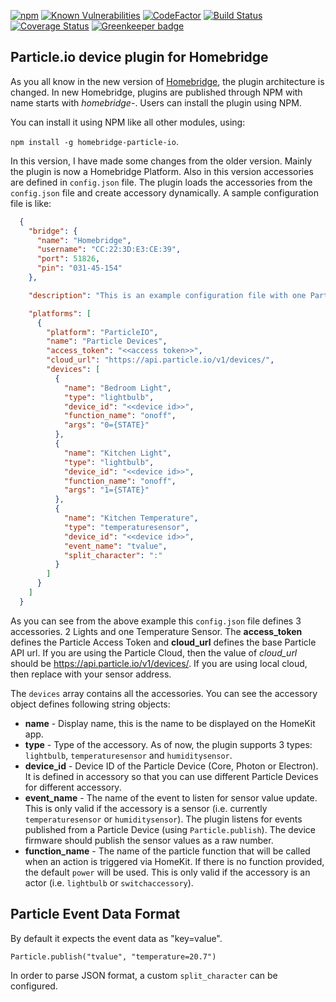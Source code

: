 [![npm][npm-image]][npm-url] [![Known Vulnerabilities](https://snyk.io/test/github/norman-thomas/homebridge-particle-io/badge.svg)](https://snyk.io/test/github/norman-thomas/homebridge-particle-io)
 [![CodeFactor](https://www.codefactor.io/repository/github/norman-thomas/homebridge-particle-io/badge)](https://www.codefactor.io/repository/github/norman-thomas/homebridge-particle-io) [![Build Status](https://travis-ci.org/norman-thomas/homebridge-particle-io.svg)](https://travis-ci.org/norman-thomas/homebridge-particle-io) [![Coverage Status](https://coveralls.io/repos/github/norman-thomas/homebridge-particle-io/badge.svg)](https://coveralls.io/github/norman-thomas/homebridge-particle-io) [![Greenkeeper badge](https://badges.greenkeeper.io/norman-thomas/homebridge-particle-io.svg)](https://greenkeeper.io/)

[npm-image]: https://img.shields.io/npm/v/homebridge-particle-io.svg?style=flat
[npm-url]: https://npmjs.org/package/homebridge-particle-io


**Particle.io device plugin for Homebridge**
-------------------------------------

As you all know in the new version of [Homebridge](https://github.com/nfarina/homebridge), the plugin architecture is changed. In new Homebridge, plugins are published through NPM with name starts with *homebridge-*. Users can install the plugin using NPM.

You can install it using NPM like all other modules, using:

`npm install -g homebridge-particle-io`.

In this version, I have made some changes from the older version. Mainly the plugin is now a Homebridge Platform. Also in this version accessories are defined in `config.json` file. The plugin loads the accessories from the `config.json` file and create accessory dynamically. A sample configuration file is like:

```JSON
  {
    "bridge": {
      "name": "Homebridge",
      "username": "CC:22:3D:E3:CE:39",
      "port": 51826,
      "pin": "031-45-154"
    },

    "description": "This is an example configuration file with one Particle platform and 3 accessories, two lights and a temperature sensor. You should replace the access token and device id placeholder with your access token and device id",

    "platforms": [
      {
        "platform": "ParticleIO",
        "name": "Particle Devices",
        "access_token": "<<access token>>",
        "cloud_url": "https://api.particle.io/v1/devices/",
        "devices": [
          {
            "name": "Bedroom Light",
            "type": "lightbulb",
            "device_id": "<<device id>>",
            "function_name": "onoff",
            "args": "0={STATE}"
          },
          {
            "name": "Kitchen Light",
            "type": "lightbulb",
            "device_id": "<<device id>>",
            "function_name": "onoff",
            "args": "1={STATE}"
          },
          {
            "name": "Kitchen Temperature",
            "type": "temperaturesensor",
            "device_id": "<<device id>>",
            "event_name": "tvalue",
            "split_character": ":"
          }
        ]
      }
    ]
  }
```

As you can see from the above example this `config.json` file defines 3 accessories. 2 Lights and one Temperature Sensor. The **access_token** defines the Particle Access Token and **cloud_url** defines the base Particle API url. If you are using the Particle Cloud, then the value of *cloud_url* should be https://api.particle.io/v1/devices/. If you are using local cloud, then replace with your sensor address.

The `devices` array contains all the accessories. You can see the accessory object defines following string objects:

 - **name** - Display name, this is the name to be displayed on the HomeKit app.
 - **type** - Type of the accessory. As of now, the plugin supports 3 types: `lightbulb`, `temperaturesensor` and `humiditysensor`.
 - **device_id** - Device ID of the Particle Device (Core, Photon or Electron). It is defined in accessory so that you can use different Particle Devices for different accessory.
 - **event_name** - The name of the event to listen for sensor value update. This is only valid if the accessory is a sensor (i.e. currently `temperaturesensor` or `humiditysensor`). The plugin listens for events published from a Particle Device (using `Particle.publish`). The device firmware should publish the sensor values as a raw number.
 - **function_name** - The name of the particle function that will be called when an action is triggered via HomeKit. If there is no function provided, the default `power` will be used. This is only valid if the accessory is an actor (i.e. `lightbulb` or `switchaccessory`).

**Particle Event Data Format**
-------------------------------------
By default it expects the event data as "key=value".
```
Particle.publish("tvalue", "temperature=20.7")
```
In order to parse JSON format, a custom `split_character` can be configured.